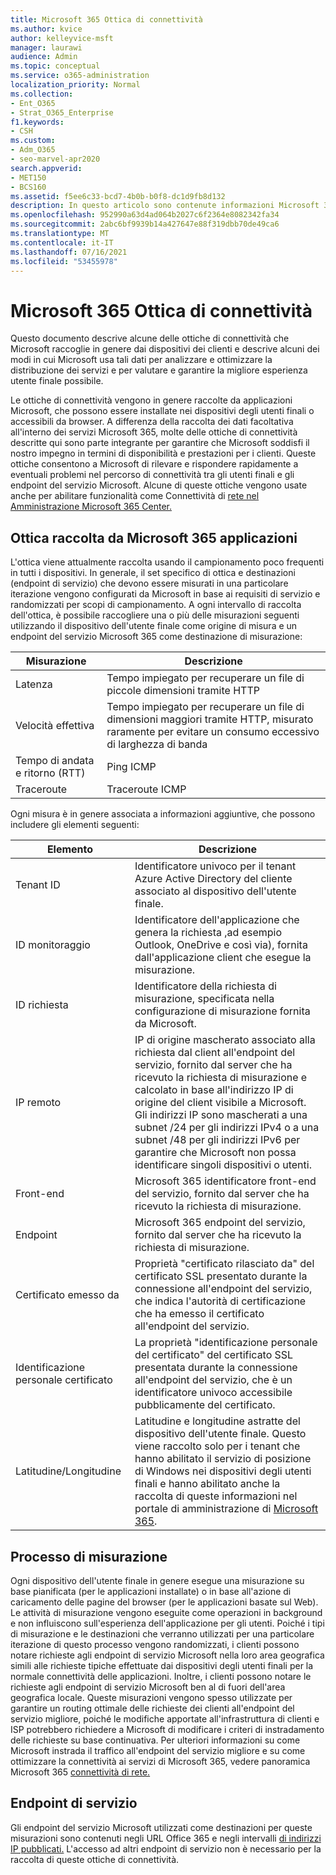 ```yaml
---
title: Microsoft 365 Ottica di connettività
ms.author: kvice
author: kelleyvice-msft
manager: laurawi
audience: Admin
ms.topic: conceptual
ms.service: o365-administration
localization_priority: Normal
ms.collection:
- Ent_O365
- Strat_O365_Enterprise
f1.keywords:
- CSH
ms.custom:
- Adm_O365
- seo-marvel-apr2020
search.appverid:
- MET150
- BCS160
ms.assetid: f5ee6c33-bcd7-4b0b-b0f8-dc1d9fb8d132
description: In questo articolo sono contenute informazioni Microsoft 365 ottica di connettività.
ms.openlocfilehash: 952990a63d4ad064b2027c6f2364e8082342fa34
ms.sourcegitcommit: 2abc6bf9939b14a427647e88f319dbb70de49ca6
ms.translationtype: MT
ms.contentlocale: it-IT
ms.lasthandoff: 07/16/2021
ms.locfileid: "53455978"
---
```

# <a name="microsoft-365-connectivity-optics"></a>Microsoft 365 Ottica di connettività

Questo documento descrive alcune delle ottiche di connettività che Microsoft raccoglie in genere dai dispositivi dei clienti e descrive alcuni dei modi in cui Microsoft usa tali dati per analizzare e ottimizzare la distribuzione dei servizi e per valutare e garantire la migliore esperienza utente finale possibile.

Le ottiche di connettività vengono in genere raccolte da applicazioni Microsoft, che possono essere installate nei dispositivi degli utenti finali o accessibili da browser. A differenza della raccolta dei dati facoltativa all'interno dei servizi Microsoft 365, molte delle ottiche di connettività descritte qui sono parte integrante per garantire che Microsoft soddisfi il nostro impegno in termini di disponibilità e prestazioni per i clienti. Queste ottiche consentono a Microsoft di rilevare e rispondere rapidamente a eventuali problemi nel percorso di connettività tra gli utenti finali e gli endpoint del servizio Microsoft. Alcune di queste ottiche vengono usate anche per abilitare funzionalità come Connettività di [rete nel Amministrazione Microsoft 365 Center.](office-365-network-mac-perf-overview.md)

## <a name="optics-collected-from-microsoft-365-applications"></a>Ottica raccolta da Microsoft 365 applicazioni

L'ottica viene attualmente raccolta usando il campionamento poco frequenti in tutti i dispositivi. In generale, il set specifico di ottica e destinazioni (endpoint di servizio) che devono essere misurati in una particolare iterazione vengono configurati da Microsoft in base ai requisiti di servizio e randomizzati per scopi di campionamento.
A ogni intervallo di raccolta dell'ottica, è possibile raccogliere una o più delle misurazioni seguenti utilizzando il dispositivo dell'utente finale come origine di misura e un endpoint del servizio Microsoft 365 come destinazione di misurazione:

| Misurazione | Descrizione |
| --- | --- |
| Latenza | Tempo impiegato per recuperare un file di piccole dimensioni tramite HTTP |
| Velocità effettiva | Tempo impiegato per recuperare un file di dimensioni maggiori tramite HTTP, misurato raramente per evitare un consumo eccessivo di larghezza di banda |
| Tempo di andata e ritorno (RTT) | Ping ICMP |
| Traceroute | Traceroute ICMP |

Ogni misura è in genere associata a informazioni aggiuntive, che possono includere gli elementi seguenti:

| Elemento | Descrizione |
| --- | --- |
| Tenant ID | Identificatore univoco per il tenant Azure Active Directory del cliente associato al dispositivo dell'utente finale. |
| ID monitoraggio | Identificatore dell'applicazione che genera la richiesta ,ad esempio Outlook, OneDrive e così via), fornita dall'applicazione client che esegue la misurazione. |
| ID richiesta | Identificatore della richiesta di misurazione, specificata nella configurazione di misurazione fornita da Microsoft. |
| IP remoto | IP di origine mascherato associato alla richiesta dal client all'endpoint del servizio, fornito dal server che ha ricevuto la richiesta di misurazione e calcolato in base all'indirizzo IP di origine del client visibile a Microsoft. Gli indirizzi IP sono mascherati a una subnet /24 per gli indirizzi IPv4 o a una subnet /48 per gli indirizzi IPv6 per garantire che Microsoft non possa identificare singoli dispositivi o utenti. |
| Front-end | Microsoft 365 identificatore front-end del servizio, fornito dal server che ha ricevuto la richiesta di misurazione. |
| Endpoint | Microsoft 365 endpoint del servizio, fornito dal server che ha ricevuto la richiesta di misurazione. |
| Certificato emesso da | Proprietà "certificato rilasciato da" del certificato SSL presentato durante la connessione all'endpoint del servizio, che indica l'autorità di certificazione che ha emesso il certificato all'endpoint del servizio. |
| Identificazione personale certificato | La proprietà "identificazione personale del certificato" del certificato SSL presentata durante la connessione all'endpoint del servizio, che è un identificatore univoco accessibile pubblicamente del certificato. |
| Latitudine/Longitudine | Latitudine e longitudine astratte del dispositivo dell'utente finale. Questo viene raccolto solo per i tenant che hanno abilitato il servizio di posizione di Windows nei dispositivi degli utenti finali e hanno abilitato anche la raccolta di queste informazioni nel portale di amministrazione di [Microsoft 365](office-365-network-mac-perf-overview.md#1-enable-windows-location-services). |

## <a name="measurement-process"></a>Processo di misurazione

Ogni dispositivo dell'utente finale in genere esegue una misurazione su base pianificata (per le applicazioni installate) o in base all'azione di caricamento delle pagine del browser (per le applicazioni basate sul Web). Le attività di misurazione vengono eseguite come operazioni in background e non influiscono sull'esperienza dell'applicazione per gli utenti. Poiché i tipi di misurazione e le destinazioni che verranno utilizzati per una particolare iterazione di questo processo vengono randomizzati, i clienti possono notare richieste agli endpoint di servizio Microsoft nella loro area geografica simili alle richieste tipiche effettuate dai dispositivi degli utenti finali per la normale connettività delle applicazioni. Inoltre, i clienti possono notare le richieste agli endpoint di servizio Microsoft ben al di fuori dell'area geografica locale. Queste misurazioni vengono spesso utilizzate per garantire un routing ottimale delle richieste dei clienti all'endpoint del servizio migliore, poiché le modifiche apportate all'infrastruttura di clienti e ISP potrebbero richiedere a Microsoft di modificare i criteri di instradamento delle richieste su base continuativa. Per ulteriori informazioni su come Microsoft instrada il traffico all'endpoint del servizio migliore e su come ottimizzare la connettività ai servizi di Microsoft 365, vedere panoramica Microsoft 365 [connettività di rete.](microsoft-365-networking-overview.md)

## <a name="service-endpoints"></a>Endpoint di servizio

Gli endpoint del servizio Microsoft utilizzati come destinazioni per queste misurazioni sono contenuti negli URL Office 365 e negli intervalli [di indirizzi IP pubblicati.](urls-and-ip-address-ranges.md) L'accesso ad altri endpoint di servizio non è necessario per la raccolta di queste ottiche di connettività.
